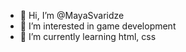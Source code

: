 - 👋 Hi, I’m @MayaSvaridze
- 👀 I’m interested in game development
- 🌱 I’m currently learning html, css

<!---
MayaSvaridze/MayaSvaridze is a ✨ special ✨ repository because its `README.md` (this file) appears on your GitHub profile.
You can click the Preview link to take a look at your changes.
--->
